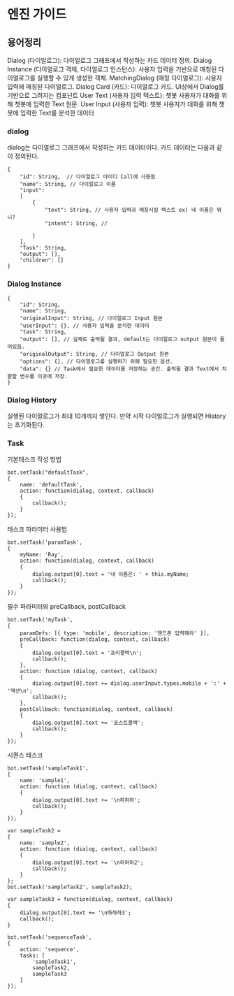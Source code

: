 # 엔진 가이드

## 용어정리
Dialog (다이얼로그): 다이얼로그 그래프에서 작성하는 카드 데이터 정의.
Dialog Instance (다이얼로그 객체, 다이얼로그 인스턴스): 사용자 입력을 기반으로 매칭된 다이얼로그를 실행할 수 있게 생성한 객체.
MatchingDialog (매칭 다이얼로그): 사용자 입력에 매칭된 다이얼로그.
Dialog
Card (카드): 다이얼로그 카드. UI상에서 Dialog를 기반으로 그려지는 컴포넌트
User Text (사용자 입력 텍스트): 챗봇 사용자가 대화를 위해 챗봇에 입력한 Text 원문.
User Input (사용자 입력): 챗봇 사용자가 대화를 위해 챗봇에 입력한 Text를 분석한 데이터

### dialog
dialog는 다이얼로그 그래프에서 작성하는 카드 데이터이다. 카드 데이터는 다음과 같이 정의된다.
```$xslt
{
	"id": String,  // 다이얼로그 아이디 Call에 사용됨
	"name": String, // 다이얼로그 이름
	"input":
	[
		{
			"text": String, // 사용자 입력과 매칭시킬 텍스트 ex) 네 이름은 뭐니?
			"intent": String, //
			 		
		}
	],
	"Task": String,
	"output": [],
	"children": []
}
```

### Dialog Instance
```$xslt
{
	"id": String,
	"name": String,
	"originalInput": String, // 다이얼로그 Input 원본
	"userInput": {}, // 사용자 입력을 분석한 데이터
	"task": String,
	"output": [], // 실제로 출력될 결과, default는 다이얼로그 output 원본이 들어있음.
	"originalOutput": String, // 다이얼로그 Output 원본
	"options": {}, // 다이얼로그를 실행하기 위해 필요한 옵션.
	"data": {} // Task에서 필요한 데이터를 저장하는 공간. 출력될 결과 Text에서 치환할 변수를 이곳에 저장.
}
```


### Dialog History
실행된 다이얼로그가 최대 10개까지 쌓인다.
만약 시작 다이얼로그가 실행되면 History는 초기화된다.


### Task
기본태스크 작성 방법
```
bot.setTask("defaultTask",
{
	name: 'defaultTask',
	action: function(dialog, context, callback)
	{
		callback();
	}
});
```

태스크 파라미터 사용법
```
bot.setTask('paramTask',
{
	myName: 'Ray',
	action: function(dialog, context, callback)
	{
		dialog.output[0].text = '내 이름은: ' + this.myName;
		callback();
	}
});
```

필수 파라미터와 preCallback, postCallback
```
bot.setTask('myTask', 
{
	paramDefs: [{ type: 'mobile', description: '핸드폰 입력해라' }],
	preCallback: function(dialog, context, callback)
	{
		dialog.output[0].text = '프리콜백\n';
		callback();
	},
	action: function (dialog, context, callback)
	{
		dialog.output[0].text += dialog.userInput.types.mobile + ':' + '액션\n';
		callback();
	},
	postCallback: function(dialog, context, callback)
	{
		dialog.output[0].text += '포스트콜백';
		callback();
	}
});
```

시퀀스 태스크
```
bot.setTask('sampleTask1',
{
	name: 'sample1',
	action: function (dialog, context, callback)
	{
		dialog.output[0].text += '\n하하하';
	 	callback();
	}
});
   
var sampleTask2 =
{
	name: 'sample2',
	action: function (dialog, context, callback)
	{
		dialog.output[0].text += '\n하하하2';
		callback();
  	}
};
bot.setTask('sampleTask2', sampleTask2);

var sampleTask3 = function(dialog, context, callback)
{
	dialog.output[0].text += '\n하하하3';
	callback();
}

bot.setTask('sequenceTask',
{
	action: 'sequence',
	tasks: [
		'sampleTask1',
		sampleTask2,
		sampleTask3
	]
});
```
